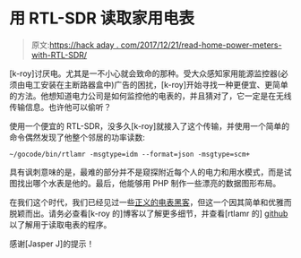 # 用 RTL-SDR 读取家用电表

> 原文:[https://hack aday . com/2017/12/21/read-home-power-meters-with-RTL-SDR/](https://hackaday.com/2017/12/21/read-home-power-meters-with-rtl-sdr/)

[k-roy]讨厌电。尤其是一不小心就会致命的那种。受大众感知家用能源监控器(必须由电工安装在主断路器盒中)广告的困扰，[k-roy]开始寻找一种更便宜、更简单的方法。他想知道电力公司是如何监控他的电表的，并且猜对了，它一定是在无线传输信息。也许他可以偷听？

使用一个便宜的 RTL-SDR，没多久[k-roy]就接入了这个传输，并使用一个简单的命令偶然发现了他整个邻居的功率读数:

`~/gocode/bin/rtlamr -msgtype=idm --format=json -msgtype=scm+`

具有讽刺意味的是，最难的部分并不是窥探附近每个人的电力和用水模式，而是试图找出哪个水表是他的。最后，他能够用 PHP 制作一些漂亮的数据图形布局。

在我们这个时代，我们已经见过一些[正义的电表黑客](https://hackaday.com/2016/07/11/put-a-reverse-engineered-power-meter-in-your-toolkit/)，但这一个因其简单和优雅而脱颖而出。请务必查看[k-roy 的]博客以了解更多细节，并查看[rtlamr 的] [github](https://github.com/bemasher/rtlamr) 以了解用于读取电表的程序。

感谢[Jasper J]的提示！